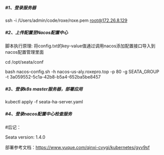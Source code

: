##### #1、登录服务器

ssh -i /Users/admin/code/roxe/roxe.pem root@172.26.8.129



##### #2、上传配置至Nacos配置中心

脚本执行原理: 将config.txt的key-value值通过调用nacos添加配置接口导入到nacos配置管理里面

cd /opt/seata/conf 

bash nacos-config.sh -h nacos-us-aly.roxepro.top -p 80 -g SEATA_GROUP -t 3a059552-5c1a-42b8-b5a4-652ba5be8457



##### #3、登录k8s master服务器，部署应用

kubectl apply -f  seata-ha-server.yaml



##### #4、登录nacos配置中心检查服务





#后记：

Seata version: 1.4.0

部署参考文档：https://www.yuque.com/qinxi-cvygi/kubernetes/gyv9sf